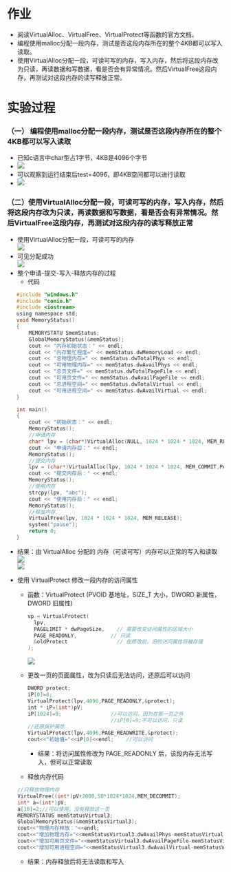 # 作业
* 阅读VirtualAlloc、VirtualFree、VirtualProtect等函数的官方文档。
* 编程使用malloc分配一段内存，测试是否这段内存所在的整个4KB都可以写入读取。
* 使用VirtualAlloc分配一段，可读可写的内存，写入内存，然后将这段内存改为只读，再读数据和写数据，看是否会有异常情况。然后VirtualFree这段内存，再测试对这段内存的读写释放正常。

# 实验过程
### （一） 编程使用malloc分配一段内存，测试是否这段内存所在的整个4KB都可以写入读取
* 已知c语言中char型占1字节，4KB是4096个字节  
* ![](images/1.png)     
* 可以观察到运行结束后test=4096，即4KB空间都可以进行读取  
* ![](images/2.png)      

### （二）使用VirtualAlloc分配一段，可读可写的内存，写入内存，然后将这段内存改为只读，再读数据和写数据，看是否会有异常情况。然后VirtualFree这段内存，再测试对这段内存的读写释放正常
* 使用VirtualAlloc分配一段，可读可写的内存  
  ![](images/3.png)    
* 可见分配成功  
  ![](images/4.png)    
* 整个申请-提交-写入-释放内存的过程
    *  代码
 ```c
    #include "windows.h"
    #include "conio.h"
    #include <iostream>
    using namespace std;
    void MemoryStatus()
    {
    	MEMORYSTATU SmemStatus;
    	GlobalMemoryStatus(&memStatus);
    	cout << "内存初始状态：" << endl;
    	cout << "内存繁忙程度=" << memStatus.dwMemoryLoad << endl;
    	cout << "总物理内存=" << memStatus.dwTotalPhys << endl;
    	cout << "可用物理内存=" << memStatus.dwAvailPhys << endl;
    	cout << "总页文件=" << memStatus.dwTotalPageFile << endl;
    	cout << "可用页文件=" << memStatus.dwAvailPageFile << endl;
    	cout << "总进程空间=" << memStatus.dwTotalVirtual << endl;
    	cout << "可用进程空间=" << memStatus.dwAvailVirtual << endl;
    }

    int main()
    {
    	cout << "初始状态：" << endl;
    	MemoryStatus();
    	//申请内存
    	char* lpv = (char*)VirtualAlloc(NULL, 1024 * 1024 * 1024, MEM_RESERVE,PAGE_READWRITE);
    	cout << "申请内存后：" << endl;
    	MemoryStatus();
    	//提交内存
    	lpv = (char*)VirtualAlloc(lpv, 1024 * 1024 * 1024, MEM_COMMIT,PAGE_READWRITE);
    	cout << "提交内存后：" << endl;
    	MemoryStatus();
    	//使用内存
    	strcpy(lpv, "abc");
    	cout << "使用内存后：" << endl;
    	MemoryStatus();
    	//释放内存
    	VirtualFree(lpv, 1024 * 1024 * 1024, MEM_RELEASE);
    	system("pause");
    	return 0;
    }
```
  * 结果：由 VirtualAlloc 分配的 内存（可读可写）内存可以正常的写入和读取      
    ![](images/5.png)     
    ![](images/6.png)      

* 使用 VirtualProtect 修改一段内存的访问属性
  * 函数：VirtualProtect (PVOID 基地址，SIZE_T 大小，DWORD 新属性，DWORD 旧属性)
    ```c
    vp = VirtualProtect(
      lpv,
      PAGELIMIT * dwPageSize,	 // 需要改变访问属性的区域大小
      PAGE_READONLY,           // 只读
      &oldProtect	             // 在修改前，旧的访问属性将被存储
    );
    ```   
      ![](images/7.png)        
  * 更改一页的页面属性，改为只读后无法访问，还原后可以访问
    ```c
    DWORD protect;
    iP[0]=8;
    VirtualProtect(lpv,4096,PAGE_READONLY,&protect);
    int * iP=(int*)pV;
    iP[1024]=9;                //可以访问，因为在那一页之外
                               //iP[0]=9;不可以访问，只读
    //还原保护属性
    VirtualProtect(lpv,4096,PAGE_READWRITE,&protect);
    cout<<"初始值="<<iP[0]<<endl;    //可以访问
    ```
    * 结果：将访问属性修改为 PAGE_READONLY 后，该段内存无法写入，但可以正常读取

   * 释放内存代码
   
    ```c
    //只释放物理内存
    VirtualFree((int*)pV+2000,50*1024*1024,MEM_DECOMMIT);
    int* a=(int*)pV;
    a[10]=2;//可以使用，没有释放这一页
    MEMORYSTATUS memStatusVirtual3;
    GlobalMemoryStatus(&memStatusVirtual3);
    cout<<"物理内存释放："<<endl;
    cout<<"增加物理内存="<<memStatusVirtual3.dwAvailPhys-memStatusVirtual2.dwAvailPhys<<endl;
    cout<<"增加可用页文件="<<memStatusVirtual3.dwAvailPageFile-memStatusVirtual2.dwAvailPageFile<<endl;
    cout<<"增加可用进程空间="<<memStatusVirtual3.dwAvailVirtual-memStatusVirtual2.dwAvailVirtual<<endl<<endl;
    ```
    * 结果：内存释放后将无法读取和写入

